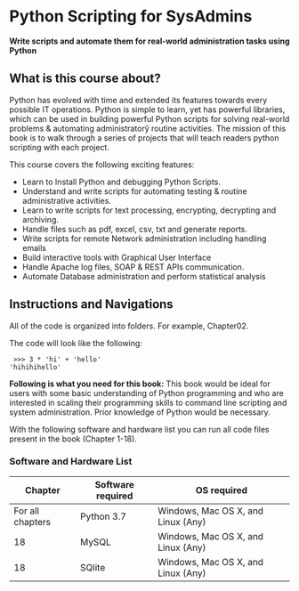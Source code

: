 # Python Scripting for SysAdmins


**Write scripts and automate them for real-world administration tasks using Python**

## What is this course about?
Python has evolved with time and extended its features towards every possible IT operations. Python is simple to learn, yet has powerful libraries, which can be used in building powerful Python scripts for solving real-world problems &amp; automating administratorӳ routine activities. The mission of this book is to walk through a series of projects that will teach readers python scripting with each project.

This course covers the following exciting features:
* Learn to Install Python and debugging Python Scripts. 
* Understand and write scripts for automating testing & routine administrative activities. 
* Learn to write scripts for text processing, encrypting, decrypting and archiving. 
* Handle files such as pdf, excel, csv, txt and generate reports. 
* Write scripts for remote Network administration including handling emails 
* Build interactive tools with Graphical User Interface 
* Handle Apache log files, SOAP & REST APIs communication. 
* Automate Database administration and perform statistical analysis 



## Instructions and Navigations
All of the code is organized into folders. For example, Chapter02.

The code will look like the following:
```
 >>> 3 * 'hi' + 'hello'
'hihihihello' 
```

**Following is what you need for this book:**
This book would be ideal for users with some basic understanding of Python programming and who are interested in scaling their programming skills to command line scripting and system administration.  Prior knowledge of Python would be necessary.

With the following software and hardware list you can run all code files present in the book (Chapter 1-18).
### Software and Hardware List
| Chapter | Software required | OS required |
| -------- | ------------------------------------ | ----------------------------------- |
| For all chapters | Python 3.7 | Windows, Mac OS X, and Linux (Any) |
| 18 | MySQL | Windows, Mac OS X, and Linux (Any) |
| 18 | SQlite | Windows, Mac OS X, and Linux (Any) |



